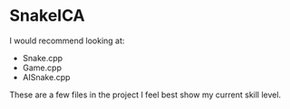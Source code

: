 # SnakeICA

I would recommend looking at:
- Snake.cpp
- Game.cpp
- AISnake.cpp

These are a few files in the project I feel best show my current skill level.
